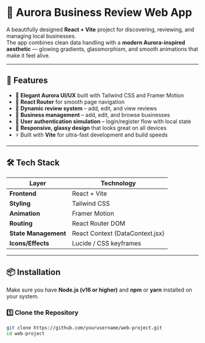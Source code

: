# 🌌 Aurora Business Review Web App

A beautifully designed **React + Vite** project for discovering, reviewing, and managing local businesses.  
The app combines clean data handling with a **modern Aurora-inspired aesthetic** — glowing gradients, glassmorphism, and smooth animations that make it feel alive.

---

## 🚀 Features

- 🌈 **Elegant Aurora UI/UX** built with Tailwind CSS and Framer Motion
- 🧩 **React Router** for smooth page navigation
- 💬 **Dynamic review system** – add, edit, and view reviews
- 🏢 **Business management** – add, edit, and browse businesses
- 🔐 **User authentication simulation** – login/register flow with local state
- 🌟 **Responsive, glassy design** that looks great on all devices
- ⚡ Built with **Vite** for ultra-fast development and build speeds

---

## 🛠️ Tech Stack

| Layer                | Technology                      |
| -------------------- | ------------------------------- |
| **Frontend**         | React + Vite                    |
| **Styling**          | Tailwind CSS                    |
| **Animation**        | Framer Motion                   |
| **Routing**          | React Router DOM                |
| **State Management** | React Context (DataContext.jsx) |
| **Icons/Effects**    | Lucide / CSS keyframes          |

---

## 📦 Installation

Make sure you have **Node.js (v16 or higher)** and **npm** or **yarn** installed on your system.

### 1️⃣ Clone the Repository

```bash
git clone https://github.com/yourusername/web-project.git
cd web-project
```
